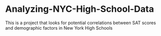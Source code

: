 # Analyzing-NYC-High-School-Data
This is a project that looks for potential correlations between SAT scores and demographic factors in New York High Schools
